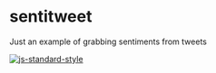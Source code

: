 # sentitweet
Just an example of grabbing sentiments from tweets

[![js-standard-style](https://cdn.rawgit.com/feross/standard/master/badge.svg)](https://github.com/feross/standard)
